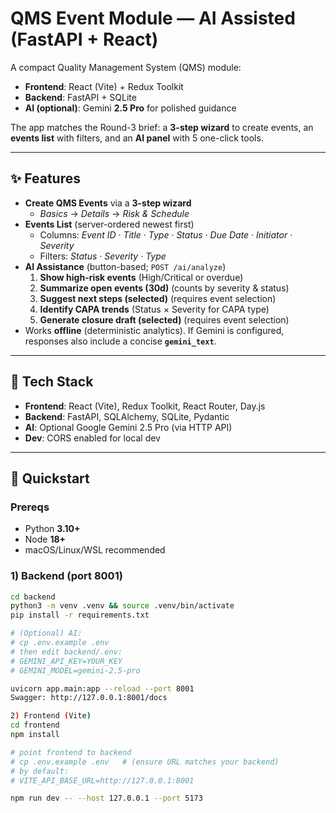 # QMS Event Module — AI Assisted (FastAPI + React)

A compact Quality Management System (QMS) module:
- **Frontend**: React (Vite) + Redux Toolkit
- **Backend**: FastAPI + SQLite
- **AI (optional)**: Gemini **2.5 Pro** for polished guidance

The app matches the Round-3 brief: a **3-step wizard** to create events, an **events list** with filters, and an **AI panel** with 5 one-click tools.

---

## ✨ Features

- **Create QMS Events** via a **3-step wizard**
  - *Basics* → *Details* → *Risk & Schedule*
- **Events List** (server-ordered newest first)
  - Columns: *Event ID · Title · Type · Status · Due Date · Initiator · Severity*
  - Filters: *Status · Severity · Type*
- **AI Assistance** (button-based; `POST /ai/analyze`)
  1. **Show high-risk events** (High/Critical or overdue)
  2. **Summarize open events (30d)** (counts by severity & status)
  3. **Suggest next steps (selected)** (requires event selection)
  4. **Identify CAPA trends** (Status × Severity for CAPA type)
  5. **Generate closure draft (selected)** (requires event selection)
- Works **offline** (deterministic analytics). If Gemini is configured, responses also include a concise **`gemini_text`**.

---

## 🧱 Tech Stack

- **Frontend**: React (Vite), Redux Toolkit, React Router, Day.js
- **Backend**: FastAPI, SQLAlchemy, SQLite, Pydantic
- **AI**: Optional Google Gemini 2.5 Pro (via HTTP API)
- **Dev**: CORS enabled for local dev

---

## 🚀 Quickstart

### Prereqs
- Python **3.10+**
- Node **18+**
- macOS/Linux/WSL recommended

### 1) Backend (port **8001**)
```bash
cd backend
python3 -m venv .venv && source .venv/bin/activate
pip install -r requirements.txt

# (Optional) AI:
# cp .env.example .env
# then edit backend/.env:
# GEMINI_API_KEY=YOUR_KEY
# GEMINI_MODEL=gemini-2.5-pro

uvicorn app.main:app --reload --port 8001
Swagger: http://127.0.0.1:8001/docs

2) Frontend (Vite)
cd frontend
npm install

# point frontend to backend
# cp .env.example .env   # (ensure URL matches your backend)
# by default:
# VITE_API_BASE_URL=http://127.0.0.1:8001

npm run dev -- --host 127.0.0.1 --port 5173
